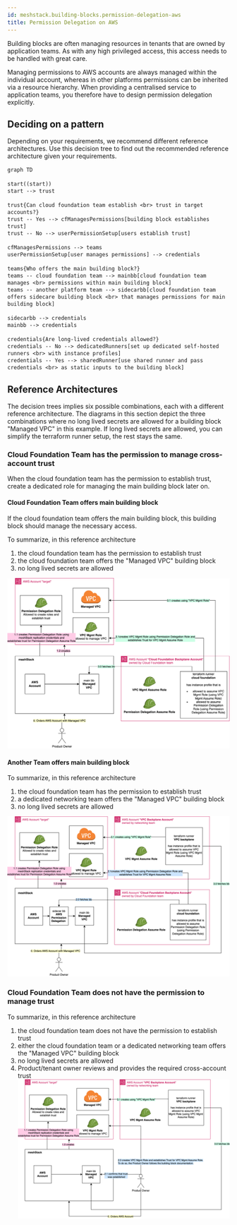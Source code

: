 ```yaml
---
id: meshstack.building-blocks.permission-delegation-aws
title: Permission Delegation on AWS
---
```


Building blocks are often managing resources in tenants that are owned by application teams.
As with any high privileged access, this access needs to be handled with great care.

Managing permissions to AWS accounts are always managed within the individual account, whereas in other platforms permissions can be inherited via a resource hierarchy. 
When providing a centralised service to application teams, you therefore have to design permission delegation explicitly.

## Deciding on a pattern

Depending on your requirements, we recommend different reference architectures.
Use this decision tree to find out the recommended reference architecture given your requirements.

```mermaid
graph TD

start((start))
start --> trust

trust{Can cloud foundation team establish <br> trust in target accounts?}
trust -- Yes --> cfManagesPermissions[building block establishes trust]
trust -- No --> userPermissionSetup[users establish trust]

cfManagesPermissions --> teams
userPermissionSetup[user manages permissions] --> credentials

teams{Who offers the main building block?}
teams -- cloud foundation team --> mainbb[cloud foundation team manages <br> permissions within main building block]
teams -- another platform team --> sidecarbb[cloud foundation team offers sidecare building block <br> that manages permissions for main building block]

sidecarbb --> credentials
mainbb --> credentials

credentials{Are long-lived credentials allowed?}
credentials -- No --> dedicatedRunners[set up dedicated self-hosted runners <br> with instance profiles]
credentials -- Yes --> sharedRunner[use shared runner and pass credentials <br> as static inputs to the building block] 
```

## Reference Architectures

The decision trees implies six possible combinations, each with a different reference architecture.
The diagrams in this section depict the three combinations where no long lived secrets are allowed for a building block "Managed VPC" in this example.
If long lived secrets are allowed, you can simplify the terraform runner setup, the rest stays the same.

### Cloud Foundation Team has the permission to manage cross-account trust

When the cloud foundation team has the permission to establish trust, create a dedicated role for managing the main building block later on.

#### Cloud Foundation Team offers main building block

If the cloud foundation team offers the main building block, this building block should manage the necessary access.

To summarize, in this reference architecture

1. the cloud foundation team has the permission to establish trust
2. the cloud foundation team offers the "Managed VPC" building block
3. no long lived secrets are allowed

![Reference Architecture for building block offered by cloud foundation team when no long lived secrets are allowed and the cloud foundation team has permission to establish trust](assets/building-blocks/cf-nocred-trust.png)

#### Another Team offers main building block

To summarize, in this reference architecture

1. the cloud foundation team has the permission to establish trust
2. a dedicated networking team offers the "Managed VPC" building block
3. no long lived secrets are allowed

![Reference Architecture for building block offered by dedicated team when no long lived secrets are allowed and the cloud foundation team has permission to establish trust](assets/building-blocks/ded-nocred-trust.png)

### Cloud Foundation Team does not have the permission to manage trust

To summarize, in this reference architecture

1. the cloud foundation team does not have the permission to establish trust
2. either the cloud foundation team or a dedicated networking team offers the "Managed VPC" building block
3. no long lived secrets are allowed
4. Product/tenant owner reviews and provides the required cross-account trust
![Reference Architecture for no long lived secrets are allowed and the cloud foundation team does not have permission to establish trust](assets/building-blocks/ded-nocred-notrust.png)
